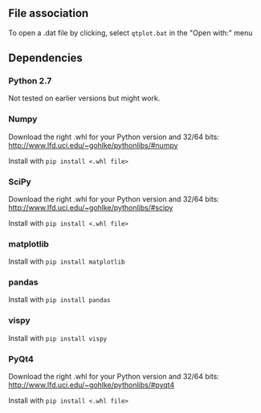 # 

## File association
To open a .dat file by clicking, select `qtplot.bat` in the "Open with:" menu

## Dependencies

### Python 2.7
Not tested on earlier versions but might work.

### Numpy
Download the right .whl for your Python version and 32/64 bits:
http://www.lfd.uci.edu/~gohlke/pythonlibs/#numpy

Install with `pip install <.whl file>`

### SciPy
Download the right .whl for your Python version and 32/64 bits:
http://www.lfd.uci.edu/~gohlke/pythonlibs/#scipy

Install with `pip install <.whl file>`

### matplotlib
Install with `pip install matplotlib`

### pandas
Install with `pip install pandas`

### vispy
Install with `pip install vispy`

### PyQt4
Download the right .whl for your Python version and 32/64 bits:
http://www.lfd.uci.edu/~gohlke/pythonlibs/#pyqt4

Install with `pip install <.whl file>`

